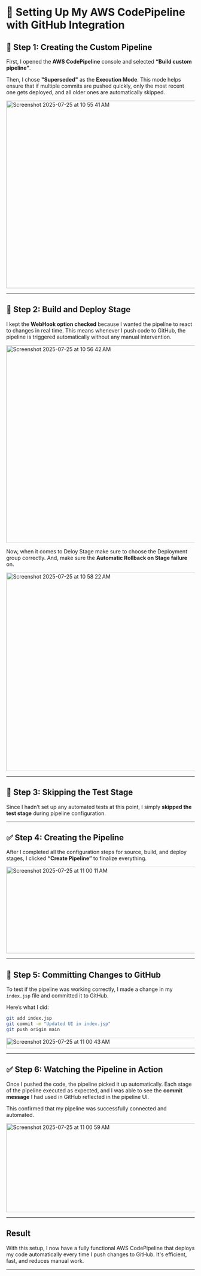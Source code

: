 
# 🚀 Setting Up My AWS CodePipeline with GitHub Integration

## 🔧 Step 1: Creating the Custom Pipeline

First, I opened the **AWS CodePipeline** console and selected **“Build custom pipeline”**.

Then, I chose **"Superseded"** as the **Execution Mode**.
This mode helps ensure that if multiple commits are pushed quickly, only the most recent one gets deployed, and all older ones are automatically skipped.

<img width="579" height="500" alt="Screenshot 2025-07-25 at 10 55 41 AM" src="https://github.com/user-attachments/assets/5b27571f-6a32-41fc-bc05-eb35facafab8" />

---

## 🔁 Step 2: Build and Deploy Stage

I kept the **WebHook option checked** because I wanted the pipeline to react to changes in real time.
This means whenever I push code to GitHub, the pipeline is triggered automatically without any manual intervention.

<img width="591" height="527" alt="Screenshot 2025-07-25 at 10 56 42 AM" src="https://github.com/user-attachments/assets/fc5a18d6-1251-4176-afa2-22097c6d5393" />

Now, when it comes to Deloy Stage make sure to choose the Deployment group correctly. And, make sure the **Automatic Rollback on Stage failure** on.

<img width="590" height="529" alt="Screenshot 2025-07-25 at 10 58 22 AM" src="https://github.com/user-attachments/assets/e4453445-1d3f-4157-affb-42fd99c035f9" />

---

## 🚫 Step 3: Skipping the Test Stage

Since I hadn’t set up any automated tests at this point, I simply **skipped the test stage** during pipeline configuration.

---

## ✅ Step 4: Creating the Pipeline

After I completed all the configuration steps for source, build, and deploy stages, I clicked **“Create Pipeline”** to finalize everything.

<img width="592" height="231" alt="Screenshot 2025-07-25 at 11 00 11 AM" src="https://github.com/user-attachments/assets/4758e050-ec98-45bd-93ab-0920146fe06d" />

---

## 📝 Step 5: Committing Changes to GitHub

To test if the pipeline was working correctly, I made a change in my `index.jsp` file and committed it to GitHub.

Here’s what I did:

```bash
git add index.jsp
git commit -m "Updated UI in index.jsp"
git push origin main
```
<img width="595" height="28" alt="Screenshot 2025-07-25 at 11 00 43 AM" src="https://github.com/user-attachments/assets/af3a277a-749f-4df4-94ba-7fb4d73d8362" />

---

## ✅ Step 6: Watching the Pipeline in Action

Once I pushed the code, the pipeline picked it up automatically.
Each stage of the pipeline executed as expected, and I was able to see the **commit message** I had used in GitHub reflected in the pipeline UI.

This confirmed that my pipeline was successfully connected and automated.

<img width="594" height="237" alt="Screenshot 2025-07-25 at 11 00 59 AM" src="https://github.com/user-attachments/assets/9e00083d-8307-4a25-80d1-2ef6a2b7bb43" />

---

## Result

With this setup, I now have a fully functional AWS CodePipeline that deploys my code automatically every time I push changes to GitHub. It's efficient, fast, and reduces manual work.

---
